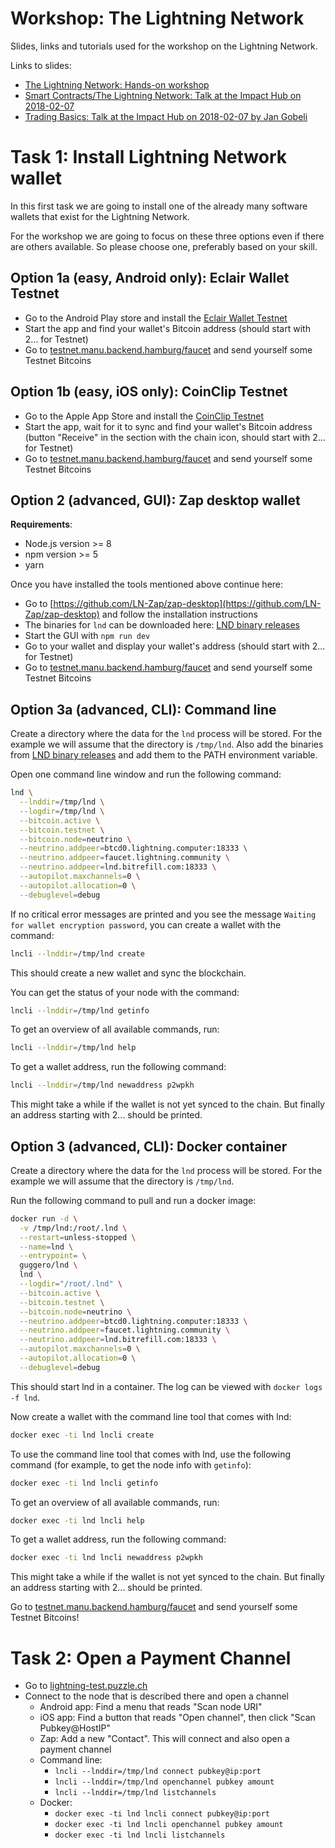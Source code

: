 # Workshop: The Lightning Network

Slides, links and tutorials used for the workshop on the Lightning Network.


Links to slides:
* [The Lightning Network: Hands-on workshop](slide-03-workshop.html)
* [Smart Contracts/The Lightning Network: Talk at the Impact Hub on 2018-02-07](slide-02-impact-hub.html)
* [Trading Basics: Talk at the Impact Hub on 2018-02-07 by Jan Gobeli](slides_trading_basics_jan_gobeli.pptx)


# Task 1: Install Lightning Network wallet

In this first task we are going to install one of the already many software wallets that exist
for the Lightning Network.

For the workshop we are going to focus on these three options even if there are others available.
So please choose one, preferably based on your skill.

## Option 1a (easy, Android only): Eclair Wallet Testnet

* Go to the Android Play store and install the [Eclair Wallet Testnet](https://play.google.com/store/apps/details?id=fr.acinq.eclair.wallet&hl=en)
* Start the app and find your wallet's Bitcoin address (should start with 2... for Testnet)
* Go to [testnet.manu.backend.hamburg/faucet](https://testnet.manu.backend.hamburg/faucet) and send yourself some Testnet Bitcoins

## Option 1b (easy, iOS only): CoinClip Testnet

* Go to the Apple App Store and install the [CoinClip Testnet](https://itunes.apple.com/us/app/coinclip-testnet/id1372927440)
* Start the app, wait for it to sync and find your wallet's Bitcoin address (button "Receive" in the section with the chain icon, should start with 2... for Testnet)
* Go to [testnet.manu.backend.hamburg/faucet](https://testnet.manu.backend.hamburg/faucet) and send yourself some Testnet Bitcoins

## Option 2 (advanced, GUI): Zap desktop wallet

**Requirements**:
* Node.js version >= 8
* npm version >= 5
* yarn 

Once you have installed the tools mentioned above continue here:
* Go to [https://github.com/LN-Zap/zap-desktop](https://github.com/LN-Zap/zap-desktop) and follow the installation instructions
* The binaries for `lnd` can be downloaded here: [LND binary releases](https://github.com/guggero/lightning-workshop/releases)
* Start the GUI with `npm run dev`
* Go to your wallet and display your wallet's address (should start with 2... for Testnet)
* Go to [testnet.manu.backend.hamburg/faucet](https://testnet.manu.backend.hamburg/faucet) and send yourself some Testnet Bitcoins

## Option 3a (advanced, CLI): Command line

Create a directory where the data for the `lnd` process will be stored. For the example we will assume that the directory is `/tmp/lnd`.
Also add the binaries from [LND binary releases](https://github.com/guggero/lightning-workshop/releases) and add them to the PATH environment variable.

Open one command line window and run the following command:

```bash
lnd \
  --lnddir=/tmp/lnd \
  --logdir=/tmp/lnd \
  --bitcoin.active \
  --bitcoin.testnet \
  --bitcoin.node=neutrino \
  --neutrino.addpeer=btcd0.lightning.computer:18333 \
  --neutrino.addpeer=faucet.lightning.community \
  --neutrino.addpeer=lnd.bitrefill.com:18333 \
  --autopilot.maxchannels=0 \
  --autopilot.allocation=0 \
  --debuglevel=debug
```

If no critical error messages are printed and you see the message `Waiting for wallet encryption password`, you can create a wallet with the command:

```bash
lncli --lnddir=/tmp/lnd create
```

This should create a new wallet and sync the blockchain.

You can get the status of your node with the command:

```bash
lncli --lnddir=/tmp/lnd getinfo
```

To get an overview of all available commands, run:

```bash
lncli --lnddir=/tmp/lnd help
```

To get a wallet address, run the following command:

```bash
lncli --lnddir=/tmp/lnd newaddress p2wpkh
```

This might take a while if the wallet is not yet synced to the chain. But finally an address starting with 2... should be printed.

## Option 3 (advanced, CLI): Docker container

Create a directory where the data for the `lnd` process will be stored. For the example we will assume that the directory is `/tmp/lnd`.

Run the following command to pull and run a docker image:
```bash
docker run -d \
  -v /tmp/lnd:/root/.lnd \
  --restart=unless-stopped \
  --name=lnd \
  --entrypoint= \
  guggero/lnd \
  lnd \
  --logdir="/root/.lnd" \
  --bitcoin.active \
  --bitcoin.testnet \
  --bitcoin.node=neutrino \
  --neutrino.addpeer=btcd0.lightning.computer:18333 \
  --neutrino.addpeer=faucet.lightning.community \
  --neutrino.addpeer=lnd.bitrefill.com:18333 \
  --autopilot.maxchannels=0 \
  --autopilot.allocation=0 \
  --debuglevel=debug
```

This should start lnd in a container. The log can be viewed with `docker logs -f lnd`.

Now create a wallet with the command line tool that comes with lnd:

```bash
docker exec -ti lnd lncli create
```

To use the command line tool that comes with lnd, use the following command (for example, to get the node info with `getinfo`):

```bash
docker exec -ti lnd lncli getinfo
```

To get an overview of all available commands, run:

```bash
docker exec -ti lnd lncli help
```

To get a wallet address, run the following command:

```bash
docker exec -ti lnd lncli newaddress p2wpkh
```

This might take a while if the wallet is not yet synced to the chain. But finally an address starting with 2... should be printed.

Go to [testnet.manu.backend.hamburg/faucet](https://testnet.manu.backend.hamburg/faucet) and send yourself some Testnet Bitcoins!

# Task 2: Open a Payment Channel

* Go to [lightning-test.puzzle.ch](https://lightning-test.puzzle.ch)
* Connect to the node that is described there and open a channel
  * Android app: Find a menu that reads "Scan node URI"
  * iOS app: Find a button that reads "Open channel", then click "Scan Pubkey@HostIP"
  * Zap: Add a new "Contact". This will connect and also open a payment channel
  * Command line:
     * `lncli --lnddir=/tmp/lnd connect pubkey@ip:port`
     * `lncli --lnddir=/tmp/lnd openchannel pubkey amount`
     * `lncli --lnddir=/tmp/lnd listchannels`
  * Docker:
     * `docker exec -ti lnd lncli connect pubkey@ip:port`
     * `docker exec -ti lnd lncli openchannel pubkey amount`
     * `docker exec -ti lnd lncli listchannels`

